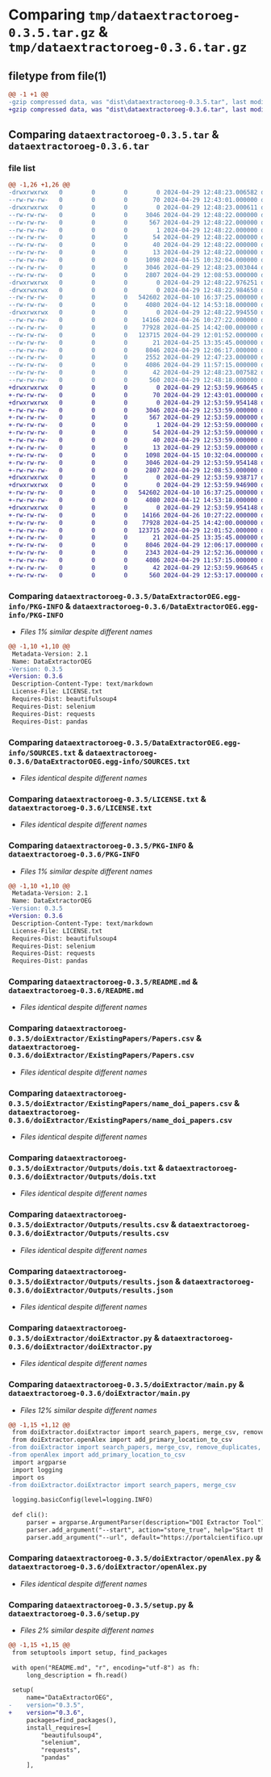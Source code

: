 # Comparing `tmp/dataextractoroeg-0.3.5.tar.gz` & `tmp/dataextractoroeg-0.3.6.tar.gz`

## filetype from file(1)

```diff
@@ -1 +1 @@
-gzip compressed data, was "dist\dataextractoroeg-0.3.5.tar", last modified: Mon Apr 29 12:48:23 2024, max compression
+gzip compressed data, was "dist\dataextractoroeg-0.3.6.tar", last modified: Mon Apr 29 12:53:59 2024, max compression
```

## Comparing `dataextractoroeg-0.3.5.tar` & `dataextractoroeg-0.3.6.tar`

### file list

```diff
@@ -1,26 +1,26 @@
-drwxrwxrwx   0        0        0        0 2024-04-29 12:48:23.006582 dataextractoroeg-0.3.5/
--rw-rw-rw-   0        0        0       70 2024-04-29 12:43:01.000000 dataextractoroeg-0.3.5/.gitignore
-drwxrwxrwx   0        0        0        0 2024-04-29 12:48:23.000611 dataextractoroeg-0.3.5/DataExtractorOEG.egg-info/
--rw-rw-rw-   0        0        0     3046 2024-04-29 12:48:22.000000 dataextractoroeg-0.3.5/DataExtractorOEG.egg-info/PKG-INFO
--rw-rw-rw-   0        0        0      567 2024-04-29 12:48:22.000000 dataextractoroeg-0.3.5/DataExtractorOEG.egg-info/SOURCES.txt
--rw-rw-rw-   0        0        0        1 2024-04-29 12:48:22.000000 dataextractoroeg-0.3.5/DataExtractorOEG.egg-info/dependency_links.txt
--rw-rw-rw-   0        0        0       54 2024-04-29 12:48:22.000000 dataextractoroeg-0.3.5/DataExtractorOEG.egg-info/entry_points.txt
--rw-rw-rw-   0        0        0       40 2024-04-29 12:48:22.000000 dataextractoroeg-0.3.5/DataExtractorOEG.egg-info/requires.txt
--rw-rw-rw-   0        0        0       13 2024-04-29 12:48:22.000000 dataextractoroeg-0.3.5/DataExtractorOEG.egg-info/top_level.txt
--rw-rw-rw-   0        0        0     1098 2024-04-15 10:32:04.000000 dataextractoroeg-0.3.5/LICENSE.txt
--rw-rw-rw-   0        0        0     3046 2024-04-29 12:48:23.003044 dataextractoroeg-0.3.5/PKG-INFO
--rw-rw-rw-   0        0        0     2807 2024-04-29 12:08:53.000000 dataextractoroeg-0.3.5/README.md
-drwxrwxrwx   0        0        0        0 2024-04-29 12:48:22.976251 dataextractoroeg-0.3.5/doiExtractor/
-drwxrwxrwx   0        0        0        0 2024-04-29 12:48:22.984650 dataextractoroeg-0.3.5/doiExtractor/ExistingPapers/
--rw-rw-rw-   0        0        0   542602 2024-04-10 16:37:25.000000 dataextractoroeg-0.3.5/doiExtractor/ExistingPapers/Papers.csv
--rw-rw-rw-   0        0        0     4080 2024-04-12 14:53:18.000000 dataextractoroeg-0.3.5/doiExtractor/ExistingPapers/name_doi_papers.csv
-drwxrwxrwx   0        0        0        0 2024-04-29 12:48:22.994550 dataextractoroeg-0.3.5/doiExtractor/Outputs/
--rw-rw-rw-   0        0        0    14166 2024-04-26 10:27:22.000000 dataextractoroeg-0.3.5/doiExtractor/Outputs/dois.txt
--rw-rw-rw-   0        0        0    77928 2024-04-25 14:42:00.000000 dataextractoroeg-0.3.5/doiExtractor/Outputs/results.csv
--rw-rw-rw-   0        0        0   123715 2024-04-29 12:01:52.000000 dataextractoroeg-0.3.5/doiExtractor/Outputs/results.json
--rw-rw-rw-   0        0        0       21 2024-04-25 13:35:45.000000 dataextractoroeg-0.3.5/doiExtractor/__init__.py
--rw-rw-rw-   0        0        0     8046 2024-04-29 12:06:17.000000 dataextractoroeg-0.3.5/doiExtractor/doiExtractor.py
--rw-rw-rw-   0        0        0     2552 2024-04-29 12:47:23.000000 dataextractoroeg-0.3.5/doiExtractor/main.py
--rw-rw-rw-   0        0        0     4086 2024-04-29 11:57:15.000000 dataextractoroeg-0.3.5/doiExtractor/openAlex.py
--rw-rw-rw-   0        0        0       42 2024-04-29 12:48:23.007582 dataextractoroeg-0.3.5/setup.cfg
--rw-rw-rw-   0        0        0      560 2024-04-29 12:48:18.000000 dataextractoroeg-0.3.5/setup.py
+drwxrwxrwx   0        0        0        0 2024-04-29 12:53:59.960645 dataextractoroeg-0.3.6/
+-rw-rw-rw-   0        0        0       70 2024-04-29 12:43:01.000000 dataextractoroeg-0.3.6/.gitignore
+drwxrwxrwx   0        0        0        0 2024-04-29 12:53:59.954148 dataextractoroeg-0.3.6/DataExtractorOEG.egg-info/
+-rw-rw-rw-   0        0        0     3046 2024-04-29 12:53:59.000000 dataextractoroeg-0.3.6/DataExtractorOEG.egg-info/PKG-INFO
+-rw-rw-rw-   0        0        0      567 2024-04-29 12:53:59.000000 dataextractoroeg-0.3.6/DataExtractorOEG.egg-info/SOURCES.txt
+-rw-rw-rw-   0        0        0        1 2024-04-29 12:53:59.000000 dataextractoroeg-0.3.6/DataExtractorOEG.egg-info/dependency_links.txt
+-rw-rw-rw-   0        0        0       54 2024-04-29 12:53:59.000000 dataextractoroeg-0.3.6/DataExtractorOEG.egg-info/entry_points.txt
+-rw-rw-rw-   0        0        0       40 2024-04-29 12:53:59.000000 dataextractoroeg-0.3.6/DataExtractorOEG.egg-info/requires.txt
+-rw-rw-rw-   0        0        0       13 2024-04-29 12:53:59.000000 dataextractoroeg-0.3.6/DataExtractorOEG.egg-info/top_level.txt
+-rw-rw-rw-   0        0        0     1098 2024-04-15 10:32:04.000000 dataextractoroeg-0.3.6/LICENSE.txt
+-rw-rw-rw-   0        0        0     3046 2024-04-29 12:53:59.954148 dataextractoroeg-0.3.6/PKG-INFO
+-rw-rw-rw-   0        0        0     2807 2024-04-29 12:08:53.000000 dataextractoroeg-0.3.6/README.md
+drwxrwxrwx   0        0        0        0 2024-04-29 12:53:59.938717 dataextractoroeg-0.3.6/doiExtractor/
+drwxrwxrwx   0        0        0        0 2024-04-29 12:53:59.946900 dataextractoroeg-0.3.6/doiExtractor/ExistingPapers/
+-rw-rw-rw-   0        0        0   542602 2024-04-10 16:37:25.000000 dataextractoroeg-0.3.6/doiExtractor/ExistingPapers/Papers.csv
+-rw-rw-rw-   0        0        0     4080 2024-04-12 14:53:18.000000 dataextractoroeg-0.3.6/doiExtractor/ExistingPapers/name_doi_papers.csv
+drwxrwxrwx   0        0        0        0 2024-04-29 12:53:59.954148 dataextractoroeg-0.3.6/doiExtractor/Outputs/
+-rw-rw-rw-   0        0        0    14166 2024-04-26 10:27:22.000000 dataextractoroeg-0.3.6/doiExtractor/Outputs/dois.txt
+-rw-rw-rw-   0        0        0    77928 2024-04-25 14:42:00.000000 dataextractoroeg-0.3.6/doiExtractor/Outputs/results.csv
+-rw-rw-rw-   0        0        0   123715 2024-04-29 12:01:52.000000 dataextractoroeg-0.3.6/doiExtractor/Outputs/results.json
+-rw-rw-rw-   0        0        0       21 2024-04-25 13:35:45.000000 dataextractoroeg-0.3.6/doiExtractor/__init__.py
+-rw-rw-rw-   0        0        0     8046 2024-04-29 12:06:17.000000 dataextractoroeg-0.3.6/doiExtractor/doiExtractor.py
+-rw-rw-rw-   0        0        0     2343 2024-04-29 12:52:36.000000 dataextractoroeg-0.3.6/doiExtractor/main.py
+-rw-rw-rw-   0        0        0     4086 2024-04-29 11:57:15.000000 dataextractoroeg-0.3.6/doiExtractor/openAlex.py
+-rw-rw-rw-   0        0        0       42 2024-04-29 12:53:59.960645 dataextractoroeg-0.3.6/setup.cfg
+-rw-rw-rw-   0        0        0      560 2024-04-29 12:53:17.000000 dataextractoroeg-0.3.6/setup.py
```

### Comparing `dataextractoroeg-0.3.5/DataExtractorOEG.egg-info/PKG-INFO` & `dataextractoroeg-0.3.6/DataExtractorOEG.egg-info/PKG-INFO`

 * *Files 1% similar despite different names*

```diff
@@ -1,10 +1,10 @@
 Metadata-Version: 2.1
 Name: DataExtractorOEG
-Version: 0.3.5
+Version: 0.3.6
 Description-Content-Type: text/markdown
 License-File: LICENSE.txt
 Requires-Dist: beautifulsoup4
 Requires-Dist: selenium
 Requires-Dist: requests
 Requires-Dist: pandas
```

### Comparing `dataextractoroeg-0.3.5/DataExtractorOEG.egg-info/SOURCES.txt` & `dataextractoroeg-0.3.6/DataExtractorOEG.egg-info/SOURCES.txt`

 * *Files identical despite different names*

### Comparing `dataextractoroeg-0.3.5/LICENSE.txt` & `dataextractoroeg-0.3.6/LICENSE.txt`

 * *Files identical despite different names*

### Comparing `dataextractoroeg-0.3.5/PKG-INFO` & `dataextractoroeg-0.3.6/PKG-INFO`

 * *Files 1% similar despite different names*

```diff
@@ -1,10 +1,10 @@
 Metadata-Version: 2.1
 Name: DataExtractorOEG
-Version: 0.3.5
+Version: 0.3.6
 Description-Content-Type: text/markdown
 License-File: LICENSE.txt
 Requires-Dist: beautifulsoup4
 Requires-Dist: selenium
 Requires-Dist: requests
 Requires-Dist: pandas
```

### Comparing `dataextractoroeg-0.3.5/README.md` & `dataextractoroeg-0.3.6/README.md`

 * *Files identical despite different names*

### Comparing `dataextractoroeg-0.3.5/doiExtractor/ExistingPapers/Papers.csv` & `dataextractoroeg-0.3.6/doiExtractor/ExistingPapers/Papers.csv`

 * *Files identical despite different names*

### Comparing `dataextractoroeg-0.3.5/doiExtractor/ExistingPapers/name_doi_papers.csv` & `dataextractoroeg-0.3.6/doiExtractor/ExistingPapers/name_doi_papers.csv`

 * *Files identical despite different names*

### Comparing `dataextractoroeg-0.3.5/doiExtractor/Outputs/dois.txt` & `dataextractoroeg-0.3.6/doiExtractor/Outputs/dois.txt`

 * *Files identical despite different names*

### Comparing `dataextractoroeg-0.3.5/doiExtractor/Outputs/results.csv` & `dataextractoroeg-0.3.6/doiExtractor/Outputs/results.csv`

 * *Files identical despite different names*

### Comparing `dataextractoroeg-0.3.5/doiExtractor/Outputs/results.json` & `dataextractoroeg-0.3.6/doiExtractor/Outputs/results.json`

 * *Files identical despite different names*

### Comparing `dataextractoroeg-0.3.5/doiExtractor/doiExtractor.py` & `dataextractoroeg-0.3.6/doiExtractor/doiExtractor.py`

 * *Files identical despite different names*

### Comparing `dataextractoroeg-0.3.5/doiExtractor/main.py` & `dataextractoroeg-0.3.6/doiExtractor/main.py`

 * *Files 12% similar despite different names*

```diff
@@ -1,15 +1,12 @@
 from doiExtractor.doiExtractor import search_papers, merge_csv, remove_duplicates, csv_to_json, create_txt
 from doiExtractor.openAlex import add_primary_location_to_csv
-from doiExtractor import search_papers, merge_csv, remove_duplicates, create_txt, csv_to_json
-from openAlex import add_primary_location_to_csv
 import argparse
 import logging
 import os
-from doiExtractor.doiExtractor import search_papers, merge_csv
 
 logging.basicConfig(level=logging.INFO)
 
 def cli():
     parser = argparse.ArgumentParser(description="DOI Extractor Tool")
     parser.add_argument("--start", action="store_true", help="Start the extraction process")
     parser.add_argument("--url", default="https://portalcientifico.upm.es/es/ipublic/entity/16247", help="URL to extract DOIs from")
```

### Comparing `dataextractoroeg-0.3.5/doiExtractor/openAlex.py` & `dataextractoroeg-0.3.6/doiExtractor/openAlex.py`

 * *Files identical despite different names*

### Comparing `dataextractoroeg-0.3.5/setup.py` & `dataextractoroeg-0.3.6/setup.py`

 * *Files 2% similar despite different names*

```diff
@@ -1,15 +1,15 @@
 from setuptools import setup, find_packages
 
 with open("README.md", "r", encoding="utf-8") as fh:
     long_description = fh.read()
 
 setup(
     name="DataExtractorOEG",
-    version="0.3.5",
+    version="0.3.6",
     packages=find_packages(),
     install_requires=[
         "beautifulsoup4",
         "selenium",
         "requests",
         "pandas"
     ],
```

